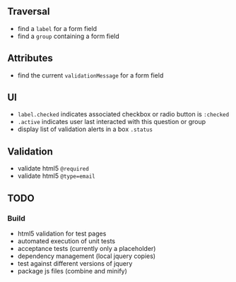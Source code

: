 ## Traversal

* find a `label` for a form field
* find a `group` containing a form field

## Attributes

* find the current `validationMessage` for a form field

## UI

* `label.checked` indicates associated checkbox or radio button is `:checked`
* `.active` indicates user last interacted with this question or group
* display list of validation alerts in a box `.status`

## Validation
* validate html5 `@required`
* validate html5 `@type=email`

## TODO

### Build
* html5 validation for test pages
* automated execution of unit tests
* acceptance tests (currently only a placeholder)
* dependency management (local jquery copies)
* test against different versions of jquery
* package js files (combine and minify)
